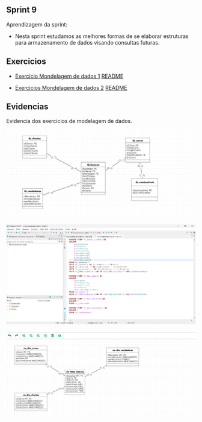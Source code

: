 ## Sprint 9

Aprendizagem da sprint:

- Nesta sprint estudamos as melhores formas de se elaborar estruturas para armazenamento de dados visando consultas futuras.


## Exercicios

- [Exercicio Mondelagem de dados 1](exercicios/exercicio_1/Script.sql)
  [README](exercicios/exercicio_1/README.md)

- [Exercicios Mondelagem de dados 2](exercicios/exercicio_2/Script-2.sql)
  [README](exercicios/exercicio_2/README.MD)


## Evidencias

Evidencia dos exercicios de modelagem de dados.


![Evidencia 1](evidencias/evidencia_modelagem.png)

![Evidencia 2](evidencias/evidencia_modelagem_2.1.png)

![Evidencia 3](evidencias/evidencia_modelagem_3.png)
